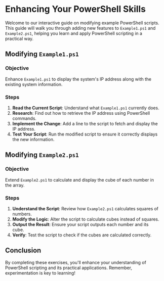 # Enhancing Your PowerShell Skills

Welcome to our interactive guide on modifying example PowerShell scripts. This guide will walk you through adding new features to `Example1.ps1` and `Example2.ps1`, helping you learn and apply PowerShell scripting in a practical way.

## Modifying `Example1.ps1`

### Objective
Enhance `Example1.ps1` to display the system's IP address along with the existing system information.

### Steps
1. **Read the Current Script**: Understand what `Example1.ps1` currently does.
2. **Research**: Find out how to retrieve the IP address using PowerShell commands.
3. **Implement the Change**: Add a line to the script to fetch and display the IP address.
4. **Test Your Script**: Run the modified script to ensure it correctly displays the new information.

## Modifying `Example2.ps1`

### Objective
Extend `Example2.ps1` to calculate and display the cube of each number in the array.

### Steps
1. **Understand the Script**: Review how `Example2.ps1` calculates squares of numbers.
2. **Modify the Logic**: Alter the script to calculate cubes instead of squares.
3. **Output the Result**: Ensure your script outputs each number and its cube.
4. **Verify**: Test the script to check if the cubes are calculated correctly.

## Conclusion
By completing these exercises, you'll enhance your understanding of PowerShell scripting and its practical applications. Remember, experimentation is key to learning!

